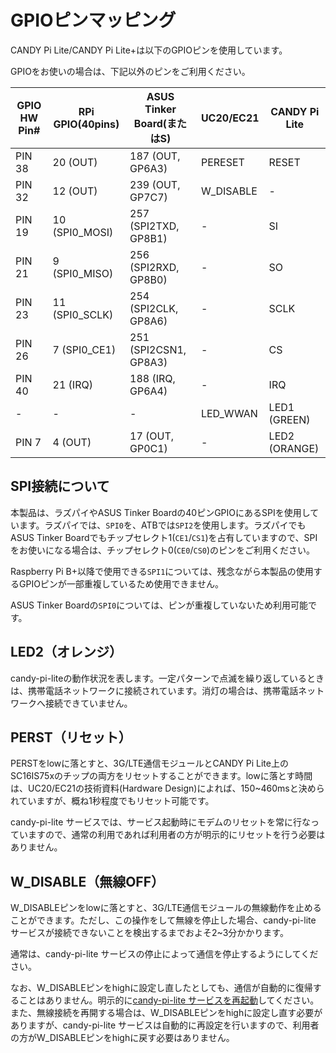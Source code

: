 <!-- toc -->

# GPIOピンマッピング

CANDY Pi Lite/CANDY Pi Lite+は以下のGPIOピンを使用しています。

GPIOをお使いの場合は、下記以外のピンをご利用ください。

| GPIO HW Pin#  | RPi GPIO(40pins) | ASUS Tinker Board(またはS)      |   UC20/EC21   | CANDY Pi Lite |
| ------------- | ---------------- | ---------------------- | ------------- | ------------- |
|     PIN 38    |  20 (OUT)        |  187 (OUT, GP6A3)      |    PERESET    |     RESET     |
|     PIN 32    |  12 (OUT)        |  239 (OUT, GP7C7)      |   W_DISABLE   |       -       |
|     PIN 19    |  10 (SPI0_MOSI)  |  257 (SPI2TXD, GP8B1)  |       -       |       SI      |
|     PIN 21    |   9 (SPI0_MISO)  |  256 (SPI2RXD, GP8B0)  |       -       |       SO      |
|     PIN 23    |  11 (SPI0_SCLK)  |  254 (SPI2CLK, GP8A6)  |       -       |      SCLK     |
|     PIN 26    |   7 (SPI0_CE1)   |  251 (SPI2CSN1, GP8A3) |       -       |       CS      |
|     PIN 40    |  21 (IRQ)        |  188 (IRQ, GP6A4)      |       -       |      IRQ      |
|       -       |       -          |           -            |   LED_WWAN    |  LED1 (GREEN) |
|     PIN  7    |   4 (OUT)        |  17 (OUT, GP0C1)       |       -       |  LED2 (ORANGE)|

## SPI接続について

本製品は、ラズパイやASUS Tinker Boardの40ピンGPIOにあるSPIを使用しています。ラズパイでは、`SPI0`を、ATBでは`SPI2`を使用します。ラズパイでもASUS Tinker Boardでもチップセレクト1(`CE1`/`CS1`)を占有していますので、SPIをお使いになる場合は、チップセレクト0(`CE0`/`CS0`)のピンをご利用ください。

Raspberry Pi B+以降で使用できる`SPI1`については、残念ながら本製品の使用するGPIOピンが一部重複しているため使用できません。

ASUS Tinker Boardの`SPI0`については、ピンが重複していないため利用可能です。

## LED2（オレンジ）

candy-pi-liteの動作状況を表します。一定パターンで点滅を繰り返しているときは、携帯電話ネットワークに接続されています。消灯の場合は、携帯電話ネットワークへ接続できていません。

## PERST（リセット）

PERSTをlowに落とすと、3G/LTE通信モジュールとCANDY Pi Lite上のSC16IS75xのチップの両方をリセットすることができます。lowに落とす時間は、UC20/EC21の技術資料(Hardware Design)によれば、150~460msと決められていますが、概ね1秒程度でもリセット可能です。

candy-pi-lite サービスでは、サービス起動時にモデムのリセットを常に行なっていますので、通常の利用であれば利用者の方が明示的にリセットを行う必要はありません。

## W_DISABLE（無線OFF）

W_DISABLEピンをlowに落とすと、3G/LTE通信モジュールの無線動作を止めることができます。ただし、この操作をして無線を停止した場合、candy-pi-lite サービスが接続できないことを検出するまでおよそ2~3分かかります。

通常は、candy-pi-lite サービスの停止によって通信を停止するようにしてください。

なお、W_DISABLEピンをhighに設定し直したとしても、通信が自動的に復帰することはありません。明示的に[candy-pi-lite サービスを再起動](/service/restart.md)してください。また、無線接続を再開する場合は、W_DISABLEピンをhighに設定し直す必要がありますが、candy-pi-lite サービスは自動的に再設定を行いますので、利用者の方がW_DISABLEピンをhighに戻す必要はありません。
